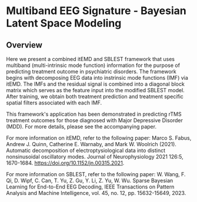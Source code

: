 # Multiband EEG Signature - Bayesian Latent Space Modeling

## **Overview**
Here we present a combined itEMD and SBLEST framework that uses multiband (multi-intrinsic mode function) information for the purpose of predicting treatment outcome in psychiatric disorders. The framework begins with decomposing EEG data into instrinsic mode functions (IMF) via itEMD. The IMFs and the residual signal is combined into a diagonal block matrix which serves as the feature input into the modified SBLEST model. After training, we obtain both treatment prediction and treatment specific spatial filters associated with each IMF. 

This framework's application has been demonstrated in predicting rTMS treatment outcomes for those diagnosed with Major Depressive Disorder (MDD). For more details, please see the accompanying paper.

For more information on itEMD, refer to the following paper:
Marco S. Fabus, Andrew J. Quinn, Catherine E. Warnaby, and Mark W. Woolrich (2021). Automatic decomposition of electroptysiological data into distinct nonsinusoidal oscillatory modes. Journal of Neurophysiology 2021 126:5, 1670-1684. https://doi.org/10.1152/jn.00315.2021.

For more information on SBLEST, refer to the following paper:
W. Wang, F. Qi, D. Wipf, C. Can, T. Yu, Z. Gu, Y. Li, Z. Yu, W. Wu. Sparse Bayesian Learning for End-to-End EEG Decoding, IEEE Transactions on Pattern Analysis and Machine Intelligence, vol. 45, no. 12, pp. 15632-15649, 2023.
